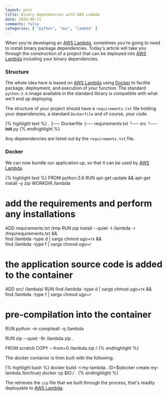 ```yaml
---
layout: post
title: Binary dependencies with AWS Lambda
date: 2018-09-11
comments: false
categories: [ "python", "aws", "lambda" ]
---
```


When you're developing an [AWS Lambda](https://aws.amazon.com/lambda/), sometimes you're going to need to install binary package dependencies. Today's article will take you through the construction of a project that can be deployed into [AWS Lambda](https://aws.amazon.com/lambda/) including your binary dependencies.

### Structure

The whole idea here is based on [AWS Lambda](https://aws.amazon.com/lambda/) using [Docker](https://www.docker.com/) to facilite package, deployment, and execution of your function. The standard `python:3.6` image available in the standard library is compatible with what we'll end up deploying.

The structure of your project should have a `requirements.txt` file holding your dependencies, a standard `Dockerfile` and of course, your code.

{% highlight text %}
.
├── Dockerfile
├── requirements.txt
└── src
    └── __init__.py
{% endhighlight %}

Any depeendencies are listed out by the `requirements.txt` file.

### Docker

We can now bundle our application up, so that it can be used by [AWS Lambda](https://aws.amazon.com/lambda/).

{% highlight text %}
FROM python:3.6
RUN apt-get update && apt-get install -y zip
WORKDIR /lambda

# add the requirements and perform any installations
ADD requirements.txt /tmp
RUN pip install --quiet -t /lambda -r /tmp/requirements.txt && \
    find /lambda -type d | xargs chmod ugo+rx && \
    find /lambda -type f | xargs chmod ugo+r

# the application source code is added to the container
ADD src/ /lambda/
RUN find /lambda -type d | xargs chmod ugo+rx && \
    find /lambda -type f | xargs chmod ugo+r

# pre-compilation into the container
RUN python -m compileall -q /lambda

RUN zip --quiet -9r /lambda.zip .

FROM scratch
COPY --from=0 /lambda.zip /
{% endhighlight %}

The docker container is then built with the following:

{% highlight bash %}
docker build -t my-lambda .
ID=$(docker create my-lambda /bin/true)
docker cp $ID:/ .
{% endhighlight %}

The retrieves the `zip` file that we built through the process, that's readily deployable to [AWS Lambda](https://aws.amazon.com/lambda/).

